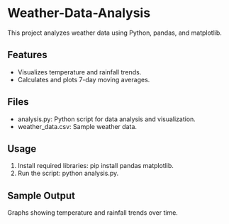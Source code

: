 # Weather-Data-Analysis

This project analyzes weather data using Python, pandas, and matplotlib.

## Features
- Visualizes temperature and rainfall trends.
- Calculates and plots 7-day moving averages.

## Files
- analysis.py: Python script for data analysis and visualization.
- weather_data.csv: Sample weather data.

## Usage
1. Install required libraries: pip install pandas matplotlib.
2. Run the script: python analysis.py.

## Sample Output
Graphs showing temperature and rainfall trends over time.
